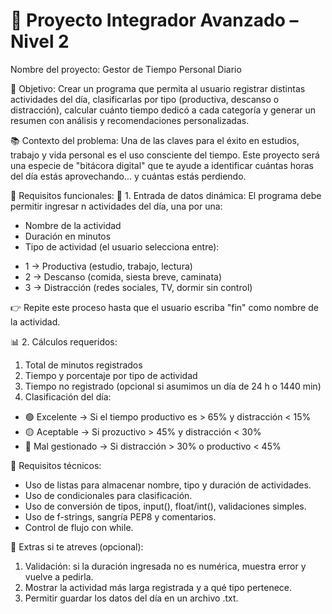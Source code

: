 # 🧾 Proyecto Integrador Avanzado – Nivel 2
Nombre del proyecto: Gestor de Tiempo Personal Diario

🎯 Objetivo:
Crear un programa que permita al usuario registrar distintas actividades del día, clasificarlas por tipo (productiva, descanso o distracción), calcular cuánto tiempo dedicó a cada categoría y generar un resumen con análisis y recomendaciones personalizadas.

📚 Contexto del problema:
Una de las claves para el éxito en estudios, trabajo y vida personal es el uso consciente del tiempo. Este proyecto será una especie de "bitácora digital" que te ayude a identificar cuántas horas del día estás aprovechando... y cuántas estás perdiendo.

📂 Requisitos funcionales:
🧩 1. Entrada de datos dinámica:
El programa debe permitir ingresar n actividades del día, una por una:
- Nombre de la actividad
- Duración en minutos
- Tipo de actividad (el usuario selecciona entre):
* 1 → Productiva (estudio, trabajo, lectura)
* 2 → Descanso (comida, siesta breve, caminata)
* 3 → Distracción (redes sociales, TV, dormir sin control)

👉 Repite este proceso hasta que el usuario escriba "fin" como nombre de la actividad.

📊 2. Cálculos requeridos:
1. Total de minutos registrados
2. Tiempo y porcentaje por tipo de actividad
3. Tiempo no registrado (opcional si asumimos un día de 24 h o 1440 min)
4. Clasificación del día:
* 🟢 Excelente → Si el tiempo productivo es > 65% y distracción < 15%
* 🟡 Aceptable → Si prozuctivo > 45% y distracción < 30%
* 🔴 Mal gestionado → Si distracción > 30% o productivo < 45%

🧰 Requisitos técnicos:
- Uso de listas para almacenar nombre, tipo y duración de actividades.
- Uso de condicionales para clasificación.
- Uso de conversión de tipos, input(), float/int(), validaciones simples.
- Uso de f-strings, sangría PEP8 y comentarios.
- Control de flujo con while.

🚀 Extras si te atreves (opcional):
1. Validación: si la duración ingresada no es numérica, muestra error y vuelve a pedirla.
2. Mostrar la actividad más larga registrada y a qué tipo pertenece.
3. Permitir guardar los datos del día en un archivo .txt.

